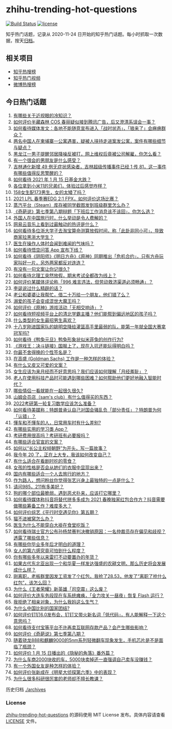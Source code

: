 # zhihu-trending-hot-questions

[![Build Status](https://github.com/justjavac/zhihu-trending-hot-questions/workflows/ci/badge.svg?branch=master)](https://github.com/justjavac/zhihu-trending-hot-questions/actions)
[![license](https://img.shields.io/github/license/justjavac/zhihu-trending-hot-questions)](https://github.com/justjavac/zhihu-trending-hot-questions/blob/master/LICENSE)

知乎热门话题，记录从 2020-11-24 日开始的知乎热门话题。每小时抓取一次数据，按天[归档](./archives)。

## 相关项目

- [知乎热搜榜](https://github.com/justjavac/zhihu-trending-top-search)
- [知乎热门视频](https://github.com/justjavac/zhihu-trending-hot-video)
- [微博热搜榜](https://github.com/justjavac/weibo-trending-hot-search)

## 今日热门话题

<!-- BEGIN -->
<!-- 最后更新时间 Sun Jan 17 2021 06:16:12 GMT+0800 (CST) -->
1. [有哪些关于近视眼的冷知识？](https://www.zhihu.com/question/437446126)
1. [如何评价半藏森林 COS 春丽疑似接到腾讯广告，后又澄清系误会一事？](https://www.zhihu.com/question/439594856)
1. [如何看待媒体发文：各地不能随意宣布进入「战时状态」，「狼来了」会麻痹群众？](https://www.zhihu.com/question/439609149)
1. [两名中国人在柬埔寨一公寓遇害，疑被人挟持走进案发公寓，案件有哪些细节与疑点？](https://www.zhihu.com/question/439363050)
1. [黑龙江一男子提醒邻居降噪反被打，网上维权后竟被公司解雇，你怎么看？](https://www.zhihu.com/question/439492690)
1. [有一个很会的男朋友是什么感受？](https://www.zhihu.com/question/391872560)
1. [吉林通化新增 49 例无症状感染者，吉林超级传播事件已经 1 传 81，这一事件有哪些值得反思警醒的？](https://www.zhihu.com/question/439640554)
1. [如何看待 2021 年 1 月 15 日基金大跌？](https://www.zhihu.com/question/439488842)
1. [各位拿到小米11的兄弟们，体验过后感觉咋样？](https://www.zhihu.com/question/437497000)
1. [158女生配173男生，女的太矮了吗？](https://www.zhihu.com/question/438744019)
1. [2021 LPL 春季赛EDG 2:1 FPX，如何评价这场比赛？](https://www.zhihu.com/question/439678590)
1. [蒸汽平台（Steam）库存被同学截图发到班级群里怎么办？](https://www.zhihu.com/question/397721693)
1. [《奇葩说》第七季第八期辩题「下班后工作消息该不该回」，你怎么选？](https://www.zhihu.com/question/439692187)
1. [外国人在中国旅行时，什么举动是令人费解的？](https://www.zhihu.com/question/438531327)
1. [网易云音乐上看到过最触动的热评是什么？](https://www.zhihu.com/question/323985794)
1. [如何看待多位浙大学子去淘宝算命测算放假时间，称「此卦非同小可」，导致商家拉黑浙大学生？](https://www.zhihu.com/question/439266362)
1. [医生在操作人体时会闻到难闻的气味吗？](https://www.zhihu.com/question/438372820)
1. [如何看待悟空问答 App 宣布下线？](https://www.zhihu.com/question/439340180)
1. [如何看待《阴阳师》《明日方舟》《原神》同期推出「危机合约」，只有方舟玩家叫好一片，另外两家都反对连连？](https://www.zhihu.com/question/439622032)
1. [有没有一句文案让你记很久?](https://www.zhihu.com/question/432213645)
1. [如何看待北理工突然放假，期末考试全都改为线上？](https://www.zhihu.com/question/439582454)
1. [如何评价某媒体评论称「996 难言违法，但劳动救济渠道必须畅通」？](https://www.zhihu.com/question/439481745)
1. [李诞说过什么精辟的话？](https://www.zhihu.com/question/307391327)
1. [老公和婆婆让我帮忙，借二十万给一个朋友，他们错了么？](https://www.zhihu.com/question/438988401)
1. [溺爱的孩子会变成混世大魔王吗？](https://www.zhihu.com/question/40523986)
1. [如何评价《原神》游戏活动「无相交响诗」？](https://www.zhihu.com/question/439643458)
1. [如何看待短视频平台上的清北学霸主播？他们能帮到偏远地区的孩子吗？](https://www.zhihu.com/question/439505036)
1. [什么类型的女生最招男生喜欢？](https://www.zhihu.com/question/410755157)
1. [十八岁刚进国家队的姚明空降给灌篮高手里最弱的队，能第一年就全国大赛拿冠军吗?](https://www.zhihu.com/question/438405250)
1. [如何看待《鸭兔元旦》鸭兔形象状似米菲兔的创作行为?](https://www.zhihu.com/question/439584918)
1. [《游戏王：决斗链接》国服上了，现在入坑还能玩得明白吗？](https://www.zhihu.com/question/436884558)
1. [你最不舍得换的个性签名是？](https://www.zhihu.com/question/363666577)
1. [在高盛 (Goldman Sachs) 工作是一种怎样的体验？](https://www.zhihu.com/question/24396479)
1. [有什么又皮又可爱的文案？](https://www.zhihu.com/question/422507482)
1. [女生应该为来月经而不好意思吗？我们应该如何理解「月经羞耻」？](https://www.zhihu.com/question/439002774)
1. [老人在使用科技产品时可能遇到哪些困难？如何帮助他们更好地融入智能时代？](https://www.zhihu.com/question/438465058)
1. [哪些情侣一看就能在一起很久很久?](https://www.zhihu.com/question/309398217)
1. [山姆会员店（sam's club）有什么值得买的东西？](https://www.zhihu.com/question/58897556)
1. [2022考研第一轮复习数学应该怎么准备？](https://www.zhihu.com/question/417958735)
1. [如何看待美媒称：特朗普承认自己对国会骚乱负「部分责任」？特朗普为何「认错」？](https://www.zhihu.com/question/439017559)
1. [懂车和不懂车的人，日常用车时有什么差别?](https://www.zhihu.com/question/323302262)
1. [有哪些实用的学习类 App？](https://www.zhihu.com/question/28311690)
1. [考研费用很高吗？考研班有必要报吗？](https://www.zhihu.com/question/306512527)
1. [有哪些适合官宣的文案？](https://www.zhihu.com/question/436157838)
1. [如何以“长公主权倾朝野”为开头，写一篇故事？](https://www.zhihu.com/question/402010747)
1. [我今年 20 了，正在上大专，我该如何改变自己？](https://www.zhihu.com/question/303962412)
1. [有什么适合在看剧时吃的零食？](https://www.zhihu.com/question/430963011)
1. [女孩的性格是否会从她们的衣服中显现出来？](https://www.zhihu.com/question/421780799)
1. [国内有哪些适合一个人去旅行的地方？](https://www.zhihu.com/question/318166662)
1. [作为路人，想问粉丝你觉得张艺兴身上最独特的一点是什么？](https://www.zhihu.com/question/439467728)
1. [请问985，211有多美好？](https://www.zhihu.com/question/438353781)
1. [狗的哪个部位最脆弱，遇到恶犬扑来，应该打它哪里？](https://www.zhihu.com/question/315822708)
1. [如何看待媒体称抖音将替代拼多多成为 2021 春晚独家红包合作方？抖音需要做哪些筹备工作？难度多大？](https://www.zhihu.com/question/439647367)
1. [如何评价综艺《平行时空遇见你》第五期？](https://www.zhihu.com/question/439440841)
1. [猫不进被窝怎么办？](https://www.zhihu.com/question/438363702)
1. [医生为什么不能穿白大褂在食堂吃饭？](https://www.zhihu.com/question/439426998)
1. [如何看待瑞士官方公布孙杨禁赛判决撤销原因：一名仲裁员存在偏见和歧视？透露了哪些信息？](https://www.zhihu.com/question/439609004)
1. [有哪些你毕业多年后才明白的道理？](https://www.zhihu.com/question/313622793)
1. [女人的第六感究竟可怕到什么程度？](https://www.zhihu.com/question/33311702)
1. [你有哪些多年以来雷打不动要置办的年货？](https://www.zhihu.com/question/39640704)
1. [如果古代东北亚出现一个和华夏一样发达强盛的农耕文明，那么历史将会发展成什么样？](https://www.zhihu.com/question/423318234)
1. [刚离职，老板群里因发工资发了个红包，我抢了28.53，他发了“离职了抢什么红包”，该怎么回？](https://www.zhihu.com/question/406777225)
1. [为什么《王者荣耀》新英雄「司空震」这么废？](https://www.zhihu.com/question/439314693)
1. [如何评价大连车务段现在车系统瘫痪，「全力攻关一昼夜」恢复 Flash 运行？](https://www.zhihu.com/question/439434803)
1. [我拒绝了相亲对象，为什么我妈这么生气？](https://www.zhihu.com/question/438882455)
1. [为什么中国比别的国家团结?](https://www.zhihu.com/question/385179186)
1. [如何评价钉钉6.0发布会，钉钉又带火新名词「低代码」，有人能解释一下这个意思吗？](https://www.zhihu.com/question/439292804)
1. [如何看待支付宝等平台不许再卖互联网存款产品？会产生哪些影响？](https://www.zhihu.com/question/439561713)
1. [如何评价《奇葩说》第七季第八期？](https://www.zhihu.com/question/439695417)
1. [随着骁龙888和麒麟9000的5nm系列轻微翻车现象发生，手机芯片是不是面临了瓶颈？](https://www.zhihu.com/question/437367381)
1. [如何评价 1 月 15 日播出的《隐秘的角落》番外篇？](https://www.zhihu.com/question/439536977)
1. [为什么车商2000块收的车，5000块卖掉还一直强调自己卖车没赚钱？](https://www.zhihu.com/question/434339039)
1. [有一个外国女友是种怎样的体验？](https://www.zhihu.com/question/27428976)
1. [如何评价张新成在《明星大侦探第六季》中的表现？](https://www.zhihu.com/question/439508998)
1. [为什么很多科研很厉害的老师却不擅长教课？](https://www.zhihu.com/question/28692518)
<!-- END -->

历史归档 [./archives](./archives)

### License

[zhihu-trending-hot-questions](https://github.com/justjavac/zhihu-trending-hot-questions) 的源码使用 MIT License 发布。具体内容请查看 [LICENSE](./LICENSE) 文件。
